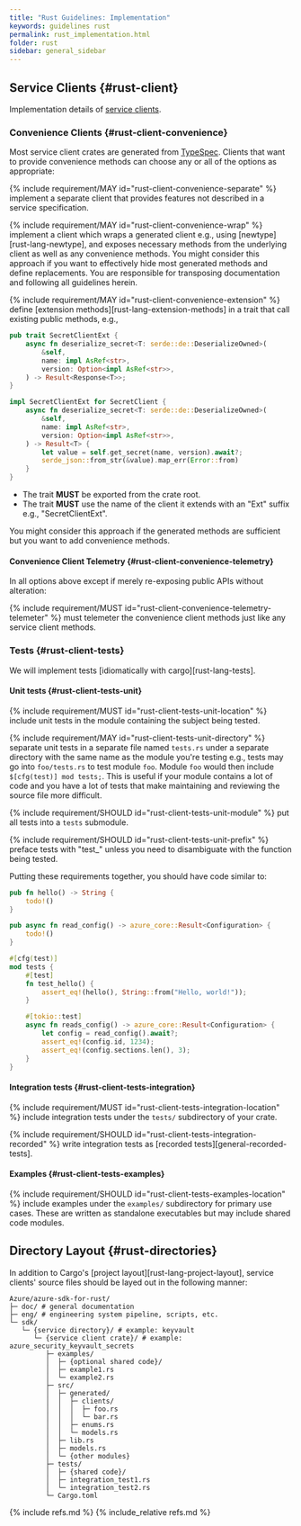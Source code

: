 ```yaml
---
title: "Rust Guidelines: Implementation"
keywords: guidelines rust
permalink: rust_implementation.html
folder: rust
sidebar: general_sidebar
---
```


## Service Clients {#rust-client}

Implementation details of [service clients](introduction.md#rust-client).

### Convenience Clients {#rust-client-convenience}

Most service client crates are generated from [TypeSpec](https://aka.ms/typespec). Clients that want to provide convenience methods can choose any or all of the options as appropriate:

{% include requirement/MAY id="rust-client-convenience-separate" %} implement a separate client that provides features not described in a service specification.

{% include requirement/MAY id="rust-client-convenience-wrap" %} implement a client which wraps a generated client e.g., using [newtype][rust-lang-newtype], and exposes necessary methods from the underlying client as well as any convenience methods. You might consider this approach if you want to effectively hide most generated methods and define replacements. You are responsible for transposing documentation and following all guidelines herein.

{% include requirement/MAY id="rust-client-convenience-extension" %} define [extension methods][rust-lang-extension-methods] in a trait that call existing public methods, e.g.,

```rust
pub trait SecretClientExt {
    async fn deserialize_secret<T: serde::de::DeserializeOwned>(
        &self,
        name: impl AsRef<str>,
        version: Option<impl AsRef<str>>,
    ) -> Result<Response<T>>;
}

impl SecretClientExt for SecretClient {
    async fn deserialize_secret<T: serde::de::DeserializeOwned>(
        &self,
        name: impl AsRef<str>,
        version: Option<impl AsRef<str>>,
    ) -> Result<T> {
        let value = self.get_secret(name, version).await?;
        serde_json::from_str(&value).map_err(Error::from)
    }
}
```

* The trait **MUST** be exported from the crate root.
* The trait **MUST** use the name of the client it extends with an "Ext" suffix e.g., "SecretClientExt".

You might consider this approach if the generated methods are sufficient but you want to add convenience methods.

#### Convenience Client Telemetry {#rust-client-convenience-telemetry}

In all options above except if merely re-exposing public APIs without alteration:

{% include requirement/MUST id="rust-client-convenience-telemetry-telemeter" %} must telemeter the convenience client methods just like any service client methods.

### Tests {#rust-client-tests}

We will implement tests [idiomatically with cargo][rust-lang-tests].

#### Unit tests {#rust-client-tests-unit}

{% include requirement/MUST id="rust-client-tests-unit-location" %} include unit tests in the module containing the subject being tested.

{% include requirement/MAY id="rust-client-tests-unit-directory" %} separate unit tests in a separate file named `tests.rs` under a separate directory with the same name as the module you're testing e.g., tests may go into `foo/tests.rs` to test module `foo`. Module `foo` would then include `$[cfg(test)] mod tests;`. This is useful if your module contains a lot of code and you have a lot of tests that make maintaining and reviewing the source file more difficult.

{% include requirement/SHOULD id="rust-client-tests-unit-module" %} put all tests into a `tests` submodule.

{% include requirement/SHOULD id="rust-client-tests-unit-prefix" %} preface tests with "test_" unless you need to disambiguate with the function being tested.

Putting these requirements together, you should have code similar to:

```rust
pub fn hello() -> String {
    todo!()
}

pub async fn read_config() -> azure_core::Result<Configuration> {
    todo!()
}

#[cfg(test)]
mod tests {
    #[test]
    fn test_hello() {
        assert_eq!(hello(), String::from("Hello, world!"));
    }

    #[tokio::test]
    async fn reads_config() -> azure_core::Result<Configuration> {
        let config = read_config().await?;
        assert_eq!(config.id, 1234);
        assert_eq!(config.sections.len(), 3);
    }
}
```

#### Integration tests {#rust-client-tests-integration}

{% include requirement/MUST id="rust-client-tests-integration-location" %} include integration tests under the `tests/` subdirectory of your crate.

{% include requirement/SHOULD id="rust-client-tests-integration-recorded" %} write integration tests as [recorded tests][general-recorded-tests].

#### Examples {#rust-client-tests-examples}

{% include requirement/SHOULD id="rust-client-tests-examples-location" %} include examples under the `examples/` subdirectory for primary use cases. These are written as standalone executables but may include shared code modules.

## Directory Layout {#rust-directories}

In addition to Cargo's [project layout][rust-lang-project-layout], service clients' source files should be layed out in the following manner:

```text
Azure/azure-sdk-for-rust/
├─ doc/ # general documentation
├─ eng/ # engineering system pipeline, scripts, etc.
└─ sdk/
   └─ {service directory}/ # example: keyvault
      └─ {service client crate}/ # example: azure_security_keyvault_secrets
         ├─ examples/
         │  ├─ {optional shared code}/
         │  ├─ example1.rs
         │  └─ example2.rs
         ├─ src/
         │  ├─ generated/
         │  │  ├─ clients/
         │  │  │  ├─ foo.rs
         │  │  │  └─ bar.rs
         │  │  ├─ enums.rs
         │  │  └─ models.rs
         │  ├─ lib.rs
         │  ├─ models.rs
         │  └─ {other modules}
         ├─ tests/
         │  ├─ {shared code}/
         │  ├─ integration_test1.rs
         │  └─ integration_test2.rs
         └─ Cargo.toml
```

<!-- Links -->

{% include refs.md %}
{% include_relative refs.md %}
